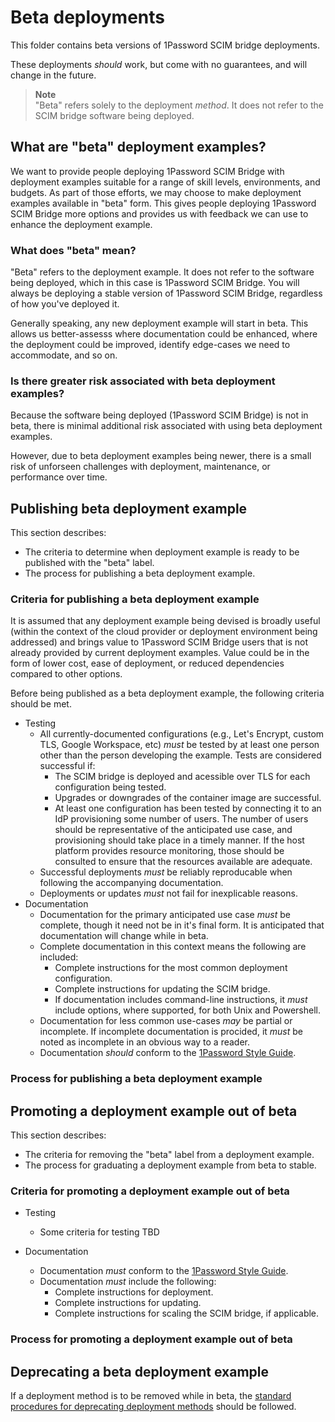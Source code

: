 # Beta deployments

This folder contains beta versions of 1Password SCIM bridge deployments.

These deployments _should_ work, but come with no guarantees, and will change in the future.

> **Note**  
> "Beta" refers solely to the deployment _method_. It does not refer to the SCIM bridge software being deployed.

## What are "beta" deployment examples?

We want to provide people deploying 1Password SCIM Bridge with deployment examples suitable for a range of skill levels, environments, and budgets. As part of those efforts, we may choose to make deployment examples available in "beta" form. This gives people deploying 1Password SCIM Bridge more options and provides us with feedback we can use to enhance the deployment example.

### What does "beta" mean?

"Beta" refers to the deployment example. It does not refer to the software being deployed, which in this case is 1Password SCIM Bridge. You will always be deploying a stable version of 1Password SCIM Bridge, regardless of how you've deployed it.

Generally speaking, any new deployment example will start in beta. This allows us better-assesss where documentation could be enhanced, where the deployment could be improved, identify edge-cases we need to accommodate, and so on.

### Is there greater risk associated with beta deployment examples?

Because the software being deployed (1Password SCIM Bridge) is not in beta, there is minimal additional risk associated with using beta deployment examples.

However, due to beta deployment examples being newer, there is a small risk of unforseen challenges with deployment, maintenance, or performance over time.

## Publishing beta deployment example

This section describes:

- The criteria to determine when deployment example is ready to be published with the "beta" label.
- The process for publishing a beta deployment example.

### Criteria for publishing a beta deployment example

It is assumed that any deployment example being devised is broadly useful (within the context of the cloud provider or deployment environment being addressed) and brings value to 1Password SCIM Bridge users that is not already provided by current deployment examples. Value could be in the form of lower cost, ease of deployment, or reduced dependencies compared to other options.

Before being published as a beta deployment example, the following criteria should be met.

- Testing
  - All currently-documented configurations (e.g., Let's Encrypt, custom TLS, Google Workspace, etc) _must_ be tested by at least one person other than the person developing the example. Tests are considered successful if:
    - The SCIM bridge is deployed and acessible over TLS for each configuration being tested.
    - Upgrades or downgrades of the container image are successful.
    - At least one configuration has been tested by connecting it to an IdP provisioning some number of users. The number of users should be representative of the anticipated use case, and provisioning should take place in a timely manner. If the host platform provides resource monitoring, those should be consulted to ensure that the resources available are adequate.
  - Successful deployments _must_ be reliably reproducable when following the accompanying documentation.
  - Deployments or updates _must_ not fail for inexplicable reasons.
- Documentation
  - Documentation for the primary anticipated use case _must_ be complete, though it need not be in it's final form. It is anticipated that documentation will change while in beta.
  - Complete documentation in this context means the following are included:
    - Complete instructions for the most common deployment configuration.
    - Complete instructions for updating the SCIM bridge.
    - If documentation includes command-line instructions, it _must_ include options, where supported, for both Unix and Powershell.
  - Documentation for less common use-cases _may_ be partial or incomplete. If incomplete documentation is procided, it _must_ be noted as incomplete in an obvious way to a reader.
  - Documentation _should_ conform to the [1Password Style Guide](https://support.1password.com/style-guide/).

### Process for publishing a beta deployment example

## Promoting a deployment example out of beta

This section describes:

- The criteria for removing the "beta" label from a deployment example.
- The process for graduating a deployment example from beta to stable.

### Criteria for promoting a deployment example out of beta

- Testing
  - Some criteria for testing TBD
- Documentation

  - Documentation _must_ conform to the [1Password Style Guide](https://support.1password.com/style-guide/).
  - Documentation _must_ include the following:
    - Complete instructions for deployment.
    - Complete instructions for updating.
    - Complete instructions for scaling the SCIM bridge, if applicable.

<!-- Criteria and process go here -->

### Process for promoting a deployment example out of beta

## Deprecating a beta deployment example

If a deployment method is to be removed while in beta, the [standard procedures for deprecating deployment methods](../deprecated/README.md) should be followed.
